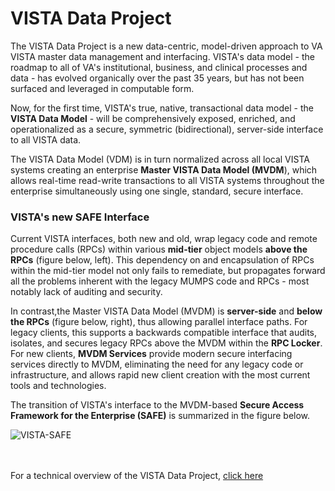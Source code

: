 # VISTA Data Project

The VISTA Data Project is a new data-centric, model-driven approach to VA VISTA master data management and interfacing.  VISTA's data model - the roadmap to all of VA's institutional, business, and clinical processes and data - has evolved organically over the past 35 years, but has not been surfaced and leveraged in computable form.   

Now, for the first time, VISTA's true, native, transactional data model - the **VISTA Data Model** - will be comprehensively exposed, enriched, and operationalized as a secure, symmetric (bidirectional), server-side interface to all VISTA data.   

The VISTA Data Model (VDM) is in turn normalized across all local VISTA systems creating an enterprise __Master VISTA Data Model (MVDM__), which allows real-time read-write transactions to all VISTA systems throughout the enterprise simultaneously using one single, standard, secure interface.


### VISTA's new SAFE Interface

Current VISTA interfaces, both new and old, wrap legacy code and remote procedure calls (RPCs) within various __mid-tier__ object models  __above the RPCs__ (figure below, left). This dependency on and encapsulation of RPCs within the mid-tier model not only fails to remediate, but propagates forward all the problems inherent with the legacy MUMPS code and RPCs - most notably lack of auditing and security.

In contrast,the Master VISTA Data Model (MVDM) is __server-side__ and __below the RPCs__ (figure below, right), thus allowing parallel interface paths. For legacy clients, this supports a backwards compatible interface that audits, isolates, and secures legacy RPCs above the MVDM within the __RPC Locker__. For  new clients, __MVDM Services__ provide modern secure interfacing services directly to MVDM, eliminating the need for any legacy code or infrastructure, and allows rapid new client creation with the most current tools and technologies.

The transition of VISTA's interface to the MVDM-based __Secure Access Framework for the Enterprise (SAFE)__ is summarized in the figure below.


![VISTA-SAFE](https://github.com/vistadataproject/documents/blob/master/images/VISTA-SAFE-20170115.png)
<br><br><br>

For a technical overview of the VISTA Data Project, [click here](https://github.com/vistadataproject/documents/tree/master/Background)


